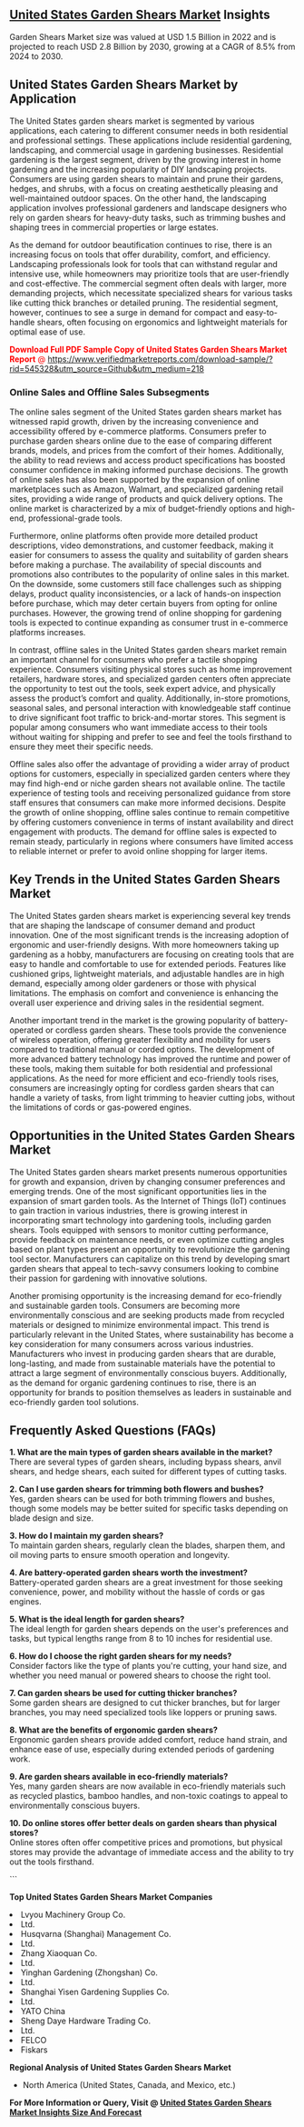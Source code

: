 <h2><a href="https://www.verifiedmarketreports.com/download-sample/?rid=545328&amp;utm_source=Github&amp;utm_medium=218" target="_blank">United States Garden Shears Market</a> Insights</h2><p>Garden Shears Market size was valued at USD 1.5 Billion in 2022 and is projected to reach USD 2.8 Billion by 2030, growing at a CAGR of 8.5% from 2024 to 2030.</p><p> <h2>United States Garden Shears Market by Application</h2> <p>The United States garden shears market is segmented by various applications, each catering to different consumer needs in both residential and professional settings. These applications include residential gardening, landscaping, and commercial usage in gardening businesses. Residential gardening is the largest segment, driven by the growing interest in home gardening and the increasing popularity of DIY landscaping projects. Consumers are using garden shears to maintain and prune their gardens, hedges, and shrubs, with a focus on creating aesthetically pleasing and well-maintained outdoor spaces. On the other hand, the landscaping application involves professional gardeners and landscape designers who rely on garden shears for heavy-duty tasks, such as trimming bushes and shaping trees in commercial properties or large estates. <p>As the demand for outdoor beautification continues to rise, there is an increasing focus on tools that offer durability, comfort, and efficiency. Landscaping professionals look for tools that can withstand regular and intensive use, while homeowners may prioritize tools that are user-friendly and cost-effective. The commercial segment often deals with larger, more demanding projects, which necessitate specialized shears for various tasks like cutting thick branches or detailed pruning. The residential segment, however, continues to see a surge in demand for compact and easy-to-handle shears, often focusing on ergonomics and lightweight materials for optimal ease of use. <p><p><span class=""><span style="color: #ff0000;"><strong>Download Full PDF Sample Copy of United States Garden Shears Market Report</strong> @ </span><a href="https://www.verifiedmarketreports.com/download-sample/?rid=545328&amp;utm_source=Github&amp;utm_medium=218" target="_blank">https://www.verifiedmarketreports.com/download-sample/?rid=545328&amp;utm_source=Github&amp;utm_medium=218</a></span></p></p> <h3>Online Sales and Offline Sales Subsegments</h3> <p>The online sales segment of the United States garden shears market has witnessed rapid growth, driven by the increasing convenience and accessibility offered by e-commerce platforms. Consumers prefer to purchase garden shears online due to the ease of comparing different brands, models, and prices from the comfort of their homes. Additionally, the ability to read reviews and access product specifications has boosted consumer confidence in making informed purchase decisions. The growth of online sales has also been supported by the expansion of online marketplaces such as Amazon, Walmart, and specialized gardening retail sites, providing a wide range of products and quick delivery options. The online market is characterized by a mix of budget-friendly options and high-end, professional-grade tools. <p>Furthermore, online platforms often provide more detailed product descriptions, video demonstrations, and customer feedback, making it easier for consumers to assess the quality and suitability of garden shears before making a purchase. The availability of special discounts and promotions also contributes to the popularity of online sales in this market. On the downside, some customers still face challenges such as shipping delays, product quality inconsistencies, or a lack of hands-on inspection before purchase, which may deter certain buyers from opting for online purchases. However, the growing trend of online shopping for gardening tools is expected to continue expanding as consumer trust in e-commerce platforms increases. <p>In contrast, offline sales in the United States garden shears market remain an important channel for consumers who prefer a tactile shopping experience. Consumers visiting physical stores such as home improvement retailers, hardware stores, and specialized garden centers often appreciate the opportunity to test out the tools, seek expert advice, and physically assess the product’s comfort and quality. Additionally, in-store promotions, seasonal sales, and personal interaction with knowledgeable staff continue to drive significant foot traffic to brick-and-mortar stores. This segment is popular among consumers who want immediate access to their tools without waiting for shipping and prefer to see and feel the tools firsthand to ensure they meet their specific needs. <p>Offline sales also offer the advantage of providing a wider array of product options for customers, especially in specialized garden centers where they may find high-end or niche garden shears not available online. The tactile experience of testing tools and receiving personalized guidance from store staff ensures that consumers can make more informed decisions. Despite the growth of online shopping, offline sales continue to remain competitive by offering customers convenience in terms of instant availability and direct engagement with products. The demand for offline sales is expected to remain steady, particularly in regions where consumers have limited access to reliable internet or prefer to avoid online shopping for larger items. <h2>Key Trends in the United States Garden Shears Market</h2> <p>The United States garden shears market is experiencing several key trends that are shaping the landscape of consumer demand and product innovation. One of the most significant trends is the increasing adoption of ergonomic and user-friendly designs. With more homeowners taking up gardening as a hobby, manufacturers are focusing on creating tools that are easy to handle and comfortable to use for extended periods. Features like cushioned grips, lightweight materials, and adjustable handles are in high demand, especially among older gardeners or those with physical limitations. The emphasis on comfort and convenience is enhancing the overall user experience and driving sales in the residential segment. <p>Another important trend in the market is the growing popularity of battery-operated or cordless garden shears. These tools provide the convenience of wireless operation, offering greater flexibility and mobility for users compared to traditional manual or corded options. The development of more advanced battery technology has improved the runtime and power of these tools, making them suitable for both residential and professional applications. As the need for more efficient and eco-friendly tools rises, consumers are increasingly opting for cordless garden shears that can handle a variety of tasks, from light trimming to heavier cutting jobs, without the limitations of cords or gas-powered engines. <h2>Opportunities in the United States Garden Shears Market</h2> <p>The United States garden shears market presents numerous opportunities for growth and expansion, driven by changing consumer preferences and emerging trends. One of the most significant opportunities lies in the expansion of smart garden tools. As the Internet of Things (IoT) continues to gain traction in various industries, there is growing interest in incorporating smart technology into gardening tools, including garden shears. Tools equipped with sensors to monitor cutting performance, provide feedback on maintenance needs, or even optimize cutting angles based on plant types present an opportunity to revolutionize the gardening tool sector. Manufacturers can capitalize on this trend by developing smart garden shears that appeal to tech-savvy consumers looking to combine their passion for gardening with innovative solutions. <p>Another promising opportunity is the increasing demand for eco-friendly and sustainable garden tools. Consumers are becoming more environmentally conscious and are seeking products made from recycled materials or designed to minimize environmental impact. This trend is particularly relevant in the United States, where sustainability has become a key consideration for many consumers across various industries. Manufacturers who invest in producing garden shears that are durable, long-lasting, and made from sustainable materials have the potential to attract a large segment of environmentally conscious buyers. Additionally, as the demand for organic gardening continues to rise, there is an opportunity for brands to position themselves as leaders in sustainable and eco-friendly garden tool solutions. <h2>Frequently Asked Questions (FAQs)</h2> <p><strong>1. What are the main types of garden shears available in the market?</strong><br> There are several types of garden shears, including bypass shears, anvil shears, and hedge shears, each suited for different types of cutting tasks.</p> <p><strong>2. Can I use garden shears for trimming both flowers and bushes?</strong><br> Yes, garden shears can be used for both trimming flowers and bushes, though some models may be better suited for specific tasks depending on blade design and size.</p> <p><strong>3. How do I maintain my garden shears?</strong><br> To maintain garden shears, regularly clean the blades, sharpen them, and oil moving parts to ensure smooth operation and longevity.</p> <p><strong>4. Are battery-operated garden shears worth the investment?</strong><br> Battery-operated garden shears are a great investment for those seeking convenience, power, and mobility without the hassle of cords or gas engines.</p> <p><strong>5. What is the ideal length for garden shears?</strong><br> The ideal length for garden shears depends on the user's preferences and tasks, but typical lengths range from 8 to 10 inches for residential use.</p> <p><strong>6. How do I choose the right garden shears for my needs?</strong><br> Consider factors like the type of plants you're cutting, your hand size, and whether you need manual or powered shears to choose the right tool.</p> <p><strong>7. Can garden shears be used for cutting thicker branches?</strong><br> Some garden shears are designed to cut thicker branches, but for larger branches, you may need specialized tools like loppers or pruning saws.</p> <p><strong>8. What are the benefits of ergonomic garden shears?</strong><br> Ergonomic garden shears provide added comfort, reduce hand strain, and enhance ease of use, especially during extended periods of gardening work.</p> <p><strong>9. Are garden shears available in eco-friendly materials?</strong><br> Yes, many garden shears are now available in eco-friendly materials such as recycled plastics, bamboo handles, and non-toxic coatings to appeal to environmentally conscious buyers.</p> <p><strong>10. Do online stores offer better deals on garden shears than physical stores?</strong><br> Online stores often offer competitive prices and promotions, but physical stores may provide the advantage of immediate access and the ability to try out the tools firsthand.</p> ```</p><p><strong>Top United States Garden Shears Market Companies</strong></p><div data-test-id=""><p><li>Lvyou Machinery Group Co.</li><li> Ltd.</li><li> Husqvarna (Shanghai) Management Co.</li><li> Ltd.</li><li> Zhang Xiaoquan Co.</li><li> Ltd.</li><li> Yinghan Gardening (Zhongshan) Co.</li><li> Ltd.</li><li> Shanghai Yisen Gardening Supplies Co.</li><li> Ltd.</li><li> YATO China</li><li> Sheng Daye Hardware Trading Co.</li><li> Ltd.</li><li> FELCO</li><li> Fiskars</li></p><div><strong>Regional Analysis of&nbsp;United States Garden Shears Market</strong></div><ul><li dir="ltr"><p dir="ltr">North America&nbsp;(United States, Canada, and Mexico, etc.)</p></li></ul><p><strong>For More Information or Query, Visit @&nbsp;</strong><strong><a href="https://www.verifiedmarketreports.com/product/garden-shears-market/?utm_source=Github&amp;utm_medium=218" target="_blank">United States Garden Shears Market Insights Size And Forecast</a></strong></p></div>
